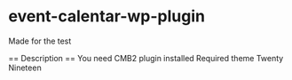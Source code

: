 # event-calentar-wp-plugin

Made for the test 

== Description ==
You need CMB2 plugin installed
Required theme Twenty Nineteen
